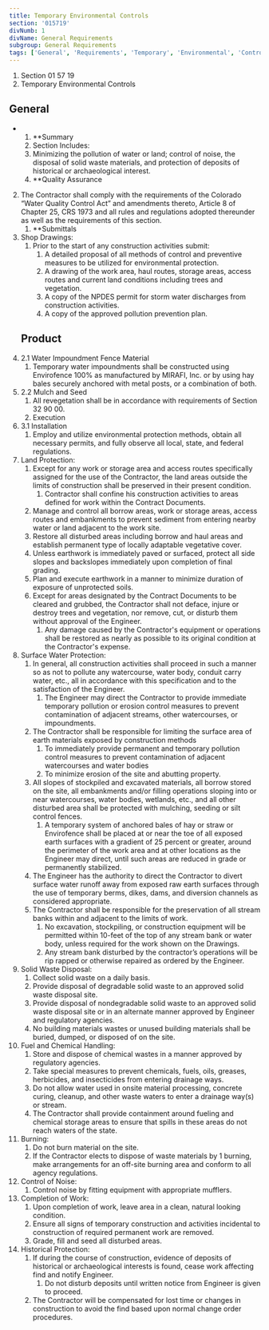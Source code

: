 ```yaml
---
title: Temporary Environmental Controls
section: '015719'
divNumb: 1
divName: General Requirements
subgroup: General Requirements
tags: ['General', 'Requirements', 'Temporary', 'Environmental', 'Controls']
---
```


   1. Section 01 57 19
   1. Temporary Environmental Controls

## General


* 
	1. **Summary
   1. Section Includes:
	1. Minimizing the pollution of water or land; control of noise, the disposal of solid waste materials, and protection of deposits of historical or archaeological interest.
	2. **Quality Assurance
2. The Contractor shall comply with the requirements of the Colorado “Water Quality Control Act” and amendments thereto, Article 8 of Chapter 25, CRS 1973 and all rules and regulations adopted thereunder as well as the requirements of this section.
	1. **Submittals
3. Shop Drawings:
	1. Prior to the start of any construction activities submit:
		1. A detailed proposal of all methods of control and preventive measures to be utilized for environmental protection.
		2. A drawing of the work area, haul routes, storage areas, access routes and current land conditions including trees and vegetation.
		3. A copy of the NPDES permit for storm water discharges from construction activities.
		4. A copy of the approved pollution prevention plan.
   ## Product
1. 2.1 Water Impoundment Fence Material
   1. Temporary water impoundments shall be constructed using Envirofence 100% as manufactured by MIRAFI, Inc. or by using hay bales securely anchored with metal posts, or a combination of both.
1. 2.2 Mulch and Seed
   1. All revegetation shall be in accordance with requirements of Section 32 90 00.
   1. Execution
1. 3.1 Installation
   1. Employ and utilize environmental protection methods, obtain all necessary permits, and fully observe all local, state, and federal regulations.
2. Land Protection:
	1. Except for any work or storage area and access routes specifically assigned for the use of the Contractor, the land areas outside the limits of construction shall be preserved in their present condition.
		1. Contractor shall confine his construction activities to areas defined for work within the Contract Documents.
	2. Manage and control all borrow areas, work or storage areas, access routes and embankments to prevent sediment from entering nearby water or land adjacent to the work site.
	3. Restore all disturbed areas including borrow and haul areas and establish permanent type of locally adaptable vegetative cover.
	4. Unless earthwork is immediately paved or surfaced, protect all side slopes and backslopes immediately upon completion of final grading.
	5. Plan and execute earthwork in a manner to minimize duration of exposure of unprotected soils.
	6. Except for areas designated by the Contract Documents to be cleared and grubbed, the Contractor shall not deface, injure or destroy trees and vegetation, nor remove, cut, or disturb them without approval of the Engineer.
		1. Any damage caused by the Contractor's equipment or operations shall be restored as nearly as possible to its original condition at the Contractor's expense.
3. Surface Water Protection:
	1. In general, all construction activities shall proceed in such a manner so as not to pollute any watercourse, water body, conduit carry water, etc., all in accordance with this specification and to the satisfaction of the Engineer. 
		1. The Engineer may direct the Contractor to provide immediate temporary pollution or erosion control measures to prevent contamination of adjacent streams, other watercourses, or impoundments.
	2. The Contractor shall be responsible for limiting the surface area of earth materials exposed by construction methods
		1. To immediately provide permanent and temporary pollution control measures to prevent contamination of adjacent watercourses and water bodies
		2. To minimize erosion of the site and abutting property.
	3. All slopes of stockpiled and excavated materials, all borrow stored on the site, all embankments and/or filling operations sloping into or near watercourses, water bodies, wetlands, etc., and all other disturbed area shall be protected with mulching, seeding or silt control fences. 
		1. A temporary system of anchored bales of hay or straw or Envirofence shall be placed at or near the toe of all exposed earth surfaces with a gradient of 25 percent or greater, around the perimeter of the work area and at other locations as the Engineer may direct, until such areas are reduced in grade or permanently stabilized.
	4. The Engineer has the authority to direct the Contractor to divert surface water runoff away from exposed raw earth surfaces through the use of temporary berms, dikes, dams, and diversion channels as considered appropriate.
	5. The Contractor shall be responsible for the preservation of all stream banks within and adjacent to the limits of work. 
		1. No excavation, stockpiling, or construction equipment will be permitted within 10-feet of the top of any stream bank or water body, unless required for the work shown on the Drawings. 
		2. Any stream bank disturbed by the contractor’s operations will be rip rapped or otherwise repaired as ordered by the Engineer.
4. Solid Waste Disposal:
	1. Collect solid waste on a daily basis.
	2. Provide disposal of degradable solid waste to an approved solid waste disposal site.
	3. Provide disposal of nondegradable solid waste to an approved solid waste disposal site or in an alternate manner approved by Engineer and regulatory agencies.
	4. No building materials wastes or unused building materials shall be buried, dumped, or disposed of on the site.
5. Fuel and Chemical Handling:
	1. Store and dispose of chemical wastes in a manner approved by regulatory agencies.
	2. Take special measures to prevent chemicals, fuels, oils, greases, herbicides, and insecticides from entering drainage ways.
	3. Do not allow water used in onsite material processing, concrete curing, cleanup, and other waste waters to enter a drainage way(s) or stream.
	4. The Contractor shall provide containment around fueling and chemical storage areas to ensure that spills in these areas do not reach waters of the state.
6. Burning:
	1. Do not burn material on the site.
	2. If the Contractor elects to dispose of waste materials by 1 burning, make arrangements for an off-site burning area and conform to all agency regulations.
7. Control of Noise:
	1. Control noise by fitting equipment with appropriate mufflers.
8. Completion of Work:
	1. Upon completion of work, leave area in a clean, natural looking condition.
	2. Ensure all signs of temporary construction and activities incidental to construction of required permanent work are removed.
	3. Grade, fill and seed all disturbed areas.
9. Historical Protection:
	1. If during the course of construction, evidence of deposits of historical or archaeological interests is found, cease work affecting find and notify Engineer.
		1. Do not disturb deposits until written notice from Engineer is given to proceed.
	2. The Contractor will be compensated for lost time or changes in construction to avoid the find based upon normal change order procedures.

